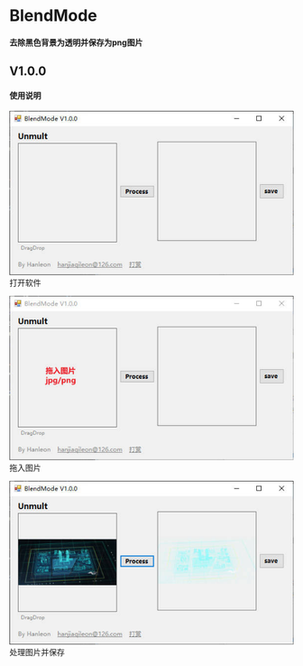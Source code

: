 # BlendMode

#### 去除黑色背景为透明并保存为png图片

## V1.0.0
#### 使用说明
![image](https://github.com/Hanleon/BlendMode/blob/main/src/1.jpg)  
打开软件

![image](https://github.com/Hanleon/BlendMode/blob/main/src/2.jpg)  
拖入图片

![image](https://github.com/Hanleon/BlendMode/blob/main/src/3.jpg)  
处理图片并保存
